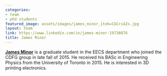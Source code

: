 ```yaml
---
categories:
- team
- phd students
featured_image: assets/images/james_minor_itok=CGCri42s.jpg
layout: team
link: https://www.linkedin.com/in/james-minor-19736076
title: James Minor
---
```


**[James Minor](https://www.linkedin.com/in/james-minor-19736076)** is a graduate student in the EECS department who joined the CDFG group in late fall of 2015. He received his BASc in Engineering Physics from the University of Toronto in 2015. He is interested in 3D printing electronics.